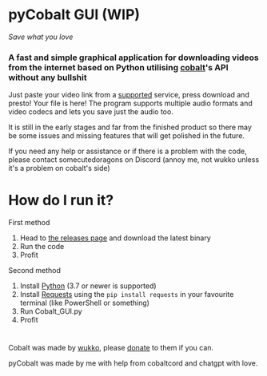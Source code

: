 # pyCobalt GUI (WIP)

_Save what you love_

### A fast and simple graphical application for downloading videos from the internet based on Python utilising [cobalt](https://cobalt.tools/)'s API without any bullshit

Just paste your video link from a [supported](https://github.com/wukko/cobalt#supported-services) service, press download and presto! Your file is here!
The program supports multiple audio formats and video codecs and lets you save just the audio too.

It is still in the early stages and far from the finished product so there may be some issues and missing features that will get polished in the future. 

If you need any help or assistance or if there is a problem with the code, please contact somecutedoragons on Discord (annoy me, not wukko unless it's a problem on cobalt's side)


# How do I run it?

First method

1. Head to [the releases page](https://github.com/SomeCuteDoragons/pyCobalt-GUI/releases) and download the latest binary
2. Run the code
3. Profit

Second method

1. Install [Python](https://www.python.org/downloads/) (3.7 or newer is supported)
2. Install [Requests](https://pypi.org/project/requests/) using the `pip install requests` in your favourite terminal (like PowerShell or something)
3. Run Cobalt_GUI.py
4. Profit

#

Cobalt was made by [wukko](https://github.com/wukko), please [donate](https://boosty.to/wukko/donate) to them if you can. 

pyCobalt was made by me with help from cobaltcord and chatgpt with love.
